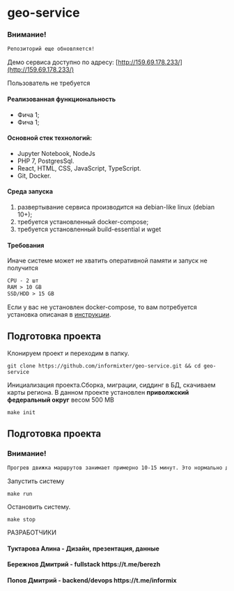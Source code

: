 # geo-service
### Внимание!
```markdown
Репозиторий еще обновляется!
```

Демо сервиса доступно по адресу: [http://159.69.178.233/](http://159.69.178.233/)

Пользователь не требуется<br>

<h4>Реализованная функциональность</h4>
<ul>
    <li>Фича 1;</li>
    <li>Фича 1;</li>
</ul> 

<h4>Основной стек технологий:</h4>
<ul>
    <li>Jupyter Notebook, NodeJs</li>
	<li>PHP 7, PostgresSql.</li>
	<li>React, HTML, CSS, JavaScript, TypeScript.</li>
	<li>Git, Docker.</li>
 </ul>

#### Среда запуска
1) развертывание сервиса производится на debian-like linux (debian 10+);
2) требуется установленный docker-compose;
3) требуется установленный build-essential и wget


#### Требования
Иначе системе может не хватить оперативной памяти и запуск не получится
```markdown
CPU - 2 шт
RAM > 10 GB
SSD/HDD > 15 GB
```
Если у вас не установлен docker-compose, то вам потребуется установка описаная в [инструкции](DOCKER.md).

## Подготовка проекта

Клонируем проект и переходим в папку.
```shell
git clone https://github.com/informixter/geo-service.git && cd geo-service
```
Инициализация проекта.Сборка, миграции, сиддинг в БД, скачиваем карты региона. В данном проекте установлен **приволжский федеральный округ** весом 500 MB
```shell
make init
```



## Подготовка проекта
### Внимание!
```markdown
Прогрев движка маршрутов занимает примерно 10-15 минут. Это нормально для такого кол-ва данных.
```
Запустить систему
```shell
make run
```

Остановить систему.
```shell
make stop
```

РАЗРАБОТЧИКИ
<h4>Туктарова Алина - Дизайн, презентация, данные</h4>
<h4>Бережнов Дмитрий - fullstack https://t.me/berezh </h4>
<h4>Попов Дмитрий  - backend/devops https://t.me/informix </h4>
